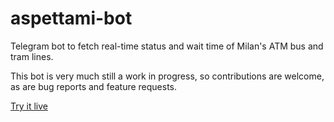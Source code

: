 # aspettami-bot

Telegram bot to fetch real-time status and wait time
of Milan's ATM bus and tram lines.

This bot is very much still a work in progress, so
contributions are welcome, as are bug reports and
feature requests.

[Try it live](https://t.me/aspettaMI_bot)
